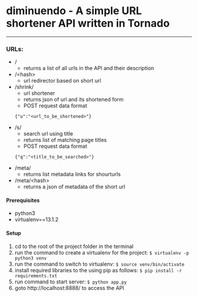 # diminuendo - A simple URL shortener API written in Tornado
---

### URLs:
- /
    - returns a list of all urls in the API and their description
- /&lt;hash&gt;
    - url redirector based on short url
- /shrink/
    - url shortener
    - returns json of url and its shortened form
    - POST request data format 
    ```
    {"u":"<url_to_be_shortened>"}
    ```
- /s/
    - search url using title
    - returns list of matching page titles
    - POST request data format 
    ```
    {"q":"<title_to_be_searched>"}
    ```
- /meta/
    - returns list metadata links for shourturls
- /meta/&lt;hash&gt;
    - returns a json of metadata of the short url

#### Prerequisites

- python3
- virtualenv==13.1.2

#### Setup

1. cd to the root of the project folder in the terminal
2. run the command to create a virtualenv for the project: `$ virtualenv -p python3 venv`
3. run the command to switch to virtualenv:
` $ source venv/bin/activate `
4. install required libraries to the using pip as follows:
` $ pip install -r requirements.txt `
5. run command to start server:
`$ python app.py `
6. goto http://localhost:8888/ to access the API
    
    
